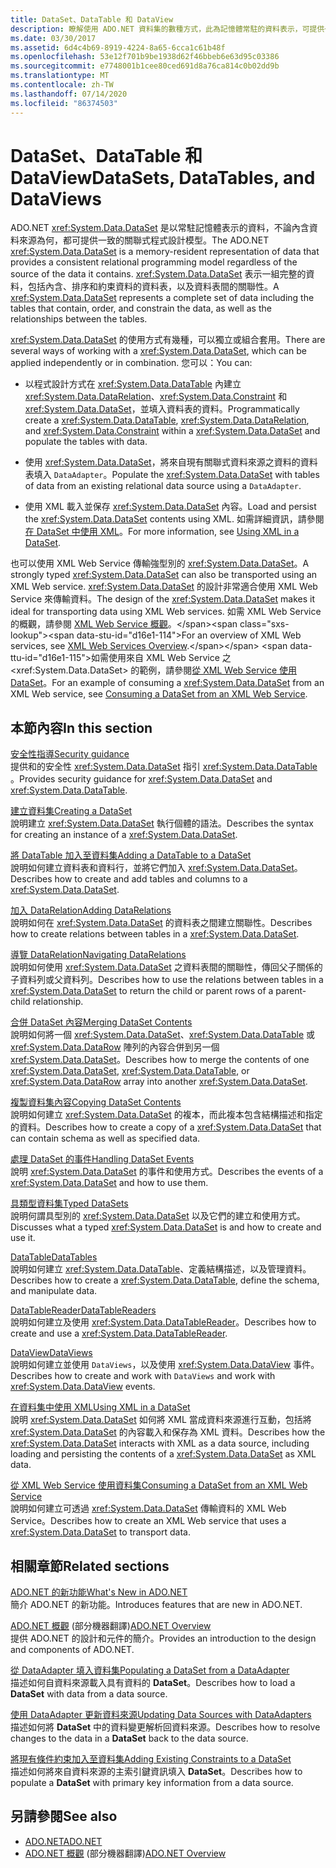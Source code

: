 ```yaml
---
title: DataSet、DataTable 和 DataView
description: 瞭解使用 ADO.NET 資料集的數種方式，此為記憶體常駐的資料表示，可提供一致的關聯式程式設計模型。
ms.date: 03/30/2017
ms.assetid: 6d4c4b69-8919-4224-8a65-6cca1c61b48f
ms.openlocfilehash: 53e12f701b9be1938d62f46bbeb6e63d95c03386
ms.sourcegitcommit: e7748001b1cee80ced691d8a76ca814c0b02dd9b
ms.translationtype: MT
ms.contentlocale: zh-TW
ms.lasthandoff: 07/14/2020
ms.locfileid: "86374503"
---
```

# <a name="datasets-datatables-and-dataviews"></a><span data-ttu-id="d16e1-103">DataSet、DataTable 和 DataView</span><span class="sxs-lookup"><span data-stu-id="d16e1-103">DataSets, DataTables, and DataViews</span></span>

<span data-ttu-id="d16e1-104">ADO.NET <xref:System.Data.DataSet> 是以常駐記憶體表示的資料，不論內含資料來源為何，都可提供一致的關聯式程式設計模型。</span><span class="sxs-lookup"><span data-stu-id="d16e1-104">The ADO.NET <xref:System.Data.DataSet> is a memory-resident representation of data that provides a consistent relational programming model regardless of the source of the data it contains.</span></span> <span data-ttu-id="d16e1-105"><xref:System.Data.DataSet> 表示一組完整的資料，包括內含、排序和約束資料的資料表，以及資料表間的關聯性。</span><span class="sxs-lookup"><span data-stu-id="d16e1-105">A <xref:System.Data.DataSet> represents a complete set of data including the tables that contain, order, and constrain the data, as well as the relationships between the tables.</span></span>  
  
<span data-ttu-id="d16e1-106"><xref:System.Data.DataSet> 的使用方式有幾種，可以獨立或組合套用。</span><span class="sxs-lookup"><span data-stu-id="d16e1-106">There are several ways of working with a <xref:System.Data.DataSet>, which can be applied independently or in combination.</span></span> <span data-ttu-id="d16e1-107">您可以：</span><span class="sxs-lookup"><span data-stu-id="d16e1-107">You can:</span></span>  
  
- <span data-ttu-id="d16e1-108">以程式設計方式在 <xref:System.Data.DataTable> 內建立 <xref:System.Data.DataRelation>、<xref:System.Data.Constraint> 和 <xref:System.Data.DataSet>，並填入資料表的資料。</span><span class="sxs-lookup"><span data-stu-id="d16e1-108">Programmatically create a <xref:System.Data.DataTable>, <xref:System.Data.DataRelation>, and <xref:System.Data.Constraint> within a <xref:System.Data.DataSet> and populate the tables with data.</span></span>  
  
- <span data-ttu-id="d16e1-109">使用 <xref:System.Data.DataSet>，將來自現有關聯式資料來源之資料的資料表填入 `DataAdapter`。</span><span class="sxs-lookup"><span data-stu-id="d16e1-109">Populate the <xref:System.Data.DataSet> with tables of data from an existing relational data source using a `DataAdapter`.</span></span>  
  
- <span data-ttu-id="d16e1-110">使用 XML 載入並保存 <xref:System.Data.DataSet> 內容。</span><span class="sxs-lookup"><span data-stu-id="d16e1-110">Load and persist the <xref:System.Data.DataSet> contents using XML.</span></span> <span data-ttu-id="d16e1-111">如需詳細資訊，請參閱[在 DataSet 中使用 XML](using-xml-in-a-dataset.md)。</span><span class="sxs-lookup"><span data-stu-id="d16e1-111">For more information, see [Using XML in a DataSet](using-xml-in-a-dataset.md).</span></span>  
  
<span data-ttu-id="d16e1-112">也可以使用 XML Web Service 傳輸強型別的 <xref:System.Data.DataSet>。</span><span class="sxs-lookup"><span data-stu-id="d16e1-112">A strongly typed <xref:System.Data.DataSet> can also be transported using an XML Web service.</span></span> <span data-ttu-id="d16e1-113"><xref:System.Data.DataSet> 的設計非常適合使用 XML Web Service 來傳輸資料。</span><span class="sxs-lookup"><span data-stu-id="d16e1-113">The design of the <xref:System.Data.DataSet> makes it ideal for transporting data using XML Web services.</span></span> <span data-ttu-id="d16e1-114">如需 XML Web Service 的概觀，請參閱 [XML Web Service 概觀](https://docs.microsoft.com/previous-versions/dotnet/netframework-4.0/w9fdtx28(v=vs.100))。</span><span class="sxs-lookup"><span data-stu-id="d16e1-114">For an overview of XML Web services, see [XML Web Services Overview](https://docs.microsoft.com/previous-versions/dotnet/netframework-4.0/w9fdtx28(v=vs.100)).</span></span> <span data-ttu-id="d16e1-115">如需使用來自 XML Web Service 之 <xref:System.Data.DataSet> 的範例，請參閱[從 XML Web Service 使用 DataSet](consuming-a-dataset-from-an-xml-web-service.md)。</span><span class="sxs-lookup"><span data-stu-id="d16e1-115">For an example of consuming a <xref:System.Data.DataSet> from an XML Web service, see [Consuming a DataSet from an XML Web Service](consuming-a-dataset-from-an-xml-web-service.md).</span></span>  
  
## <a name="in-this-section"></a><span data-ttu-id="d16e1-116">本節內容</span><span class="sxs-lookup"><span data-stu-id="d16e1-116">In this section</span></span>

 [<span data-ttu-id="d16e1-117">安全性指導</span><span class="sxs-lookup"><span data-stu-id="d16e1-117">Security guidance</span></span>](security-guidance.md)  
 <span data-ttu-id="d16e1-118">提供和的安全性 <xref:System.Data.DataSet> 指引 <xref:System.Data.DataTable> 。</span><span class="sxs-lookup"><span data-stu-id="d16e1-118">Provides security guidance for <xref:System.Data.DataSet> and <xref:System.Data.DataTable>.</span></span>

 [<span data-ttu-id="d16e1-119">建立資料集</span><span class="sxs-lookup"><span data-stu-id="d16e1-119">Creating a DataSet</span></span>](creating-a-dataset.md)  
 <span data-ttu-id="d16e1-120">說明建立 <xref:System.Data.DataSet> 執行個體的語法。</span><span class="sxs-lookup"><span data-stu-id="d16e1-120">Describes the syntax for creating an instance of a <xref:System.Data.DataSet>.</span></span>  
  
 [<span data-ttu-id="d16e1-121">將 DataTable 加入至資料集</span><span class="sxs-lookup"><span data-stu-id="d16e1-121">Adding a DataTable to a DataSet</span></span>](adding-a-datatable-to-a-dataset.md)  
 <span data-ttu-id="d16e1-122">說明如何建立資料表和資料行，並將它們加入 <xref:System.Data.DataSet>。</span><span class="sxs-lookup"><span data-stu-id="d16e1-122">Describes how to create and add tables and columns to a <xref:System.Data.DataSet>.</span></span>  
  
 [<span data-ttu-id="d16e1-123">加入 DataRelation</span><span class="sxs-lookup"><span data-stu-id="d16e1-123">Adding DataRelations</span></span>](adding-datarelations.md)  
 <span data-ttu-id="d16e1-124">說明如何在 <xref:System.Data.DataSet> 的資料表之間建立關聯性。</span><span class="sxs-lookup"><span data-stu-id="d16e1-124">Describes how to create relations between tables in a <xref:System.Data.DataSet>.</span></span>  
  
 [<span data-ttu-id="d16e1-125">導覽 DataRelation</span><span class="sxs-lookup"><span data-stu-id="d16e1-125">Navigating DataRelations</span></span>](navigating-datarelations.md)  
 <span data-ttu-id="d16e1-126">說明如何使用 <xref:System.Data.DataSet> 之資料表間的關聯性，傳回父子關係的子資料列或父資料列。</span><span class="sxs-lookup"><span data-stu-id="d16e1-126">Describes how to use the relations between tables in a <xref:System.Data.DataSet> to return the child or parent rows of a parent-child relationship.</span></span>  
  
 [<span data-ttu-id="d16e1-127">合併 DataSet 內容</span><span class="sxs-lookup"><span data-stu-id="d16e1-127">Merging DataSet Contents</span></span>](merging-dataset-contents.md)  
 <span data-ttu-id="d16e1-128">說明如何將一個 <xref:System.Data.DataSet>、<xref:System.Data.DataTable> 或 <xref:System.Data.DataRow> 陣列的內容合併到另一個 <xref:System.Data.DataSet>。</span><span class="sxs-lookup"><span data-stu-id="d16e1-128">Describes how to merge the contents of one <xref:System.Data.DataSet>, <xref:System.Data.DataTable>, or <xref:System.Data.DataRow> array into another <xref:System.Data.DataSet>.</span></span>  
  
 [<span data-ttu-id="d16e1-129">複製資料集內容</span><span class="sxs-lookup"><span data-stu-id="d16e1-129">Copying DataSet Contents</span></span>](copying-dataset-contents.md)  
 <span data-ttu-id="d16e1-130">說明如何建立 <xref:System.Data.DataSet> 的複本，而此複本包含結構描述和指定的資料。</span><span class="sxs-lookup"><span data-stu-id="d16e1-130">Describes how to create a copy of a <xref:System.Data.DataSet> that can contain schema as well as specified data.</span></span>  
  
 [<span data-ttu-id="d16e1-131">處理 DataSet 的事件</span><span class="sxs-lookup"><span data-stu-id="d16e1-131">Handling DataSet Events</span></span>](handling-dataset-events.md)  
 <span data-ttu-id="d16e1-132">說明 <xref:System.Data.DataSet> 的事件和使用方式。</span><span class="sxs-lookup"><span data-stu-id="d16e1-132">Describes the events of a <xref:System.Data.DataSet> and how to use them.</span></span>  
  
 [<span data-ttu-id="d16e1-133">具類型資料集</span><span class="sxs-lookup"><span data-stu-id="d16e1-133">Typed DataSets</span></span>](typed-datasets.md)  
 <span data-ttu-id="d16e1-134">說明何謂具型別的 <xref:System.Data.DataSet> 以及它們的建立和使用方式。</span><span class="sxs-lookup"><span data-stu-id="d16e1-134">Discusses what a typed <xref:System.Data.DataSet> is and how to create and use it.</span></span>  
  
 [<span data-ttu-id="d16e1-135">DataTable</span><span class="sxs-lookup"><span data-stu-id="d16e1-135">DataTables</span></span>](datatables.md)  
 <span data-ttu-id="d16e1-136">說明如何建立 <xref:System.Data.DataTable>、定義結構描述，以及管理資料。</span><span class="sxs-lookup"><span data-stu-id="d16e1-136">Describes how to create a <xref:System.Data.DataTable>, define the schema, and manipulate data.</span></span>  
  
 [<span data-ttu-id="d16e1-137">DataTableReader</span><span class="sxs-lookup"><span data-stu-id="d16e1-137">DataTableReaders</span></span>](datatablereaders.md)  
 <span data-ttu-id="d16e1-138">說明如何建立及使用 <xref:System.Data.DataTableReader>。</span><span class="sxs-lookup"><span data-stu-id="d16e1-138">Describes how to create and use a <xref:System.Data.DataTableReader>.</span></span>  
  
 [<span data-ttu-id="d16e1-139">DataView</span><span class="sxs-lookup"><span data-stu-id="d16e1-139">DataViews</span></span>](dataviews.md)  
 <span data-ttu-id="d16e1-140">說明如何建立並使用 `DataViews`，以及使用 <xref:System.Data.DataView> 事件。</span><span class="sxs-lookup"><span data-stu-id="d16e1-140">Describes how to create and work with `DataViews` and work with <xref:System.Data.DataView> events.</span></span>  
  
 [<span data-ttu-id="d16e1-141">在資料集中使用 XML</span><span class="sxs-lookup"><span data-stu-id="d16e1-141">Using XML in a DataSet</span></span>](using-xml-in-a-dataset.md)  
 <span data-ttu-id="d16e1-142">說明 <xref:System.Data.DataSet> 如何將 XML 當成資料來源進行互動，包括將 <xref:System.Data.DataSet> 的內容載入和保存為 XML 資料。</span><span class="sxs-lookup"><span data-stu-id="d16e1-142">Describes how the <xref:System.Data.DataSet> interacts with XML as a data source, including loading and persisting the contents of a <xref:System.Data.DataSet> as XML data.</span></span>  
  
 [<span data-ttu-id="d16e1-143">從 XML Web Service 使用資料集</span><span class="sxs-lookup"><span data-stu-id="d16e1-143">Consuming a DataSet from an XML Web Service</span></span>](consuming-a-dataset-from-an-xml-web-service.md)  
 <span data-ttu-id="d16e1-144">說明如何建立可透過 <xref:System.Data.DataSet> 傳輸資料的 XML Web Service。</span><span class="sxs-lookup"><span data-stu-id="d16e1-144">Describes how to create an XML Web service that uses a <xref:System.Data.DataSet> to transport data.</span></span>  
  
## <a name="related-sections"></a><span data-ttu-id="d16e1-145">相關章節</span><span class="sxs-lookup"><span data-stu-id="d16e1-145">Related sections</span></span>

 [<span data-ttu-id="d16e1-146">ADO.NET 的新功能</span><span class="sxs-lookup"><span data-stu-id="d16e1-146">What's New in ADO.NET</span></span>](../whats-new.md)  
 <span data-ttu-id="d16e1-147">簡介 ADO.NET 的新功能。</span><span class="sxs-lookup"><span data-stu-id="d16e1-147">Introduces features that are new in ADO.NET.</span></span>  
  
 <span data-ttu-id="d16e1-148">[ADO.NET 概觀](../ado-net-overview.md) \(部分機器翻譯\)</span><span class="sxs-lookup"><span data-stu-id="d16e1-148">[ADO.NET Overview](../ado-net-overview.md)</span></span>  
 <span data-ttu-id="d16e1-149">提供 ADO.NET 的設計和元件的簡介。</span><span class="sxs-lookup"><span data-stu-id="d16e1-149">Provides an introduction to the design and components of ADO.NET.</span></span>  
  
 [<span data-ttu-id="d16e1-150">從 DataAdapter 填入資料集</span><span class="sxs-lookup"><span data-stu-id="d16e1-150">Populating a DataSet from a DataAdapter</span></span>](../populating-a-dataset-from-a-dataadapter.md)  
 <span data-ttu-id="d16e1-151">描述如何自資料來源載入具有資料的 **DataSet**。</span><span class="sxs-lookup"><span data-stu-id="d16e1-151">Describes how to load a **DataSet** with data from a data source.</span></span>  
  
 [<span data-ttu-id="d16e1-152">使用 DataAdapter 更新資料來源</span><span class="sxs-lookup"><span data-stu-id="d16e1-152">Updating Data Sources with DataAdapters</span></span>](../updating-data-sources-with-dataadapters.md)  
 <span data-ttu-id="d16e1-153">描述如何將 **DataSet** 中的資料變更解析回資料來源。</span><span class="sxs-lookup"><span data-stu-id="d16e1-153">Describes how to resolve changes to the data in a **DataSet** back to the data source.</span></span>  
  
 [<span data-ttu-id="d16e1-154">將現有條件約束加入至資料集</span><span class="sxs-lookup"><span data-stu-id="d16e1-154">Adding Existing Constraints to a DataSet</span></span>](../adding-existing-constraints-to-a-dataset.md)  
 <span data-ttu-id="d16e1-155">描述如何將來自資料來源的主索引鍵資訊填入 **DataSet**。</span><span class="sxs-lookup"><span data-stu-id="d16e1-155">Describes how to populate a **DataSet** with primary key information from a data source.</span></span>  
  
## <a name="see-also"></a><span data-ttu-id="d16e1-156">另請參閱</span><span class="sxs-lookup"><span data-stu-id="d16e1-156">See also</span></span>

- [<span data-ttu-id="d16e1-157">ADO.NET</span><span class="sxs-lookup"><span data-stu-id="d16e1-157">ADO.NET</span></span>](../index.md)
- <span data-ttu-id="d16e1-158">[ADO.NET 概觀](../ado-net-overview.md) \(部分機器翻譯\)</span><span class="sxs-lookup"><span data-stu-id="d16e1-158">[ADO.NET Overview](../ado-net-overview.md)</span></span>
